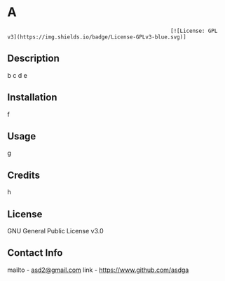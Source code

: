 # A
                                                        [![License: GPL v3](https://img.shields.io/badge/License-GPLv3-blue.svg)]
## Description

b
c
d
e

## Installation

f

## Usage

g

## Credits

h

## License

GNU General Public License v3.0

## Contact Info

mailto - asd2@gmail.com
link - https://www.github.com/asdga
